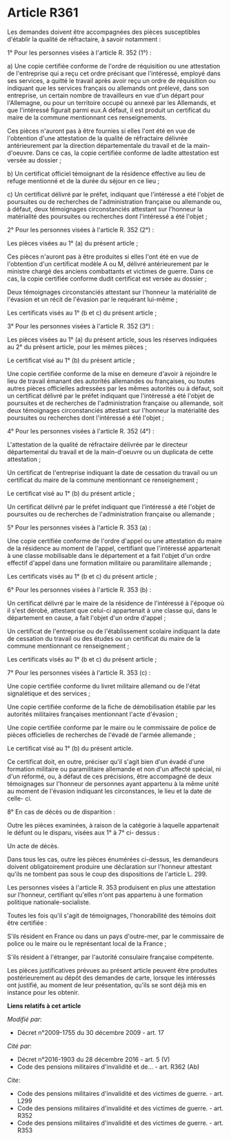 # Article R361

Les demandes doivent être accompagnées des pièces susceptibles d'établir la qualité de réfractaire, à savoir notamment : 

1° Pour les personnes visées à l'article R. 352 (1°) : 

a) Une copie certifiée conforme de l'ordre de réquisition ou une attestation de l'entreprise qui a reçu cet ordre précisant
que l'intéressé, employé dans ses services, a quitté le travail après avoir reçu un ordre de réquisition ou indiquant que les
services français ou allemands ont prélevé, dans son entreprise, un certain nombre de travailleurs en vue d'un départ pour
l'Allemagne, ou pour un territoire occupé ou annexé par les Allemands, et que l'intéressé figurait parmi eux.A défaut, il est
produit un certificat du maire de la commune mentionnant ces renseignements. 

Ces pièces n'auront pas à être fournies si elles l'ont été en vue de l'obtention d'une attestation de la qualité de
réfractaire délivrée antérieurement par la direction départementale du travail et de la main-d'oeuvre. Dans ce cas, la copie
certifiée conforme de ladite attestation est versée au dossier ; 

b) Un certificat officiel témoignant de la résidence effective au lieu de refuge mentionné et de la durée du séjour en ce
lieu ; 

c) Un certificat délivré par le préfet, indiquant que l'intéressé a été l'objet de poursuites ou de recherches de
l'administration française ou allemande ou, à défaut, deux témoignages circonstanciés attestant sur l'honneur la matérialité
des poursuites ou recherches dont l'intéressé a été l'objet ; 

2° Pour les personnes visées à l'article R. 352 (2°) : 

Les pièces visées au 1° (a) du présent article ; 

Ces pièces n'auront pas à être produites si elles l'ont été en vue de l'obtention d'un certificat modèle A ou M, délivré
antérieurement par le       ministre chargé des anciens combattants et victimes de guerre. Dans ce cas, la copie certifiée
conforme dudit certificat est versée au dossier ; 

Deux témoignages circonstanciés attestant sur l'honneur la matérialité de l'évasion et un récit de l'évasion par le requérant
lui-même ; 

Les certificats visés au 1° (b et c) du présent article ; 

3° Pour les personnes visées à l'article R. 352 (3°) : 

Les pièces visées au 1° (a) du présent article, sous les réserves indiquées au 2° du présent article, pour les mêmes
pièces ; 

Le certificat visé au 1° (b) du présent article ; 

Une copie certifiée conforme de la mise en demeure d'avoir à rejoindre le lieu de travail émanant des autorités allemandes ou
françaises, ou toutes autres pièces officielles adressées par les mêmes autorités ou à défaut, soit un certificat délivré par
le préfet indiquant que l'intéressé a été l'objet de poursuites et de recherches de l'administration française ou allemande,
soit deux témoignages circonstanciés attestant sur l'honneur la matérialité des poursuites ou recherches dont l'intéressé a
été l'objet ; 

4° Pour les personnes visées à l'article R. 352 (4°) : 

L'attestation de la qualité de réfractaire délivrée par le directeur départemental du travail et de la main-d'oeuvre ou un
duplicata de cette attestation ; 

Un certificat de l'entreprise indiquant la date de cessation du travail ou un certificat du maire de la commune mentionnant
ce renseignement ; 

Le certificat visé au 1° (b) du présent article ; 

Un certificat délivré par le préfet indiquant que l'intéressé a été l'objet de poursuites ou de recherches de
l'administration française ou allemande ; 

5° Pour les personnes visées à l'article R. 353 (a) : 

Une copie certifiée conforme de l'ordre d'appel ou une attestation du maire de la résidence au moment de l'appel, certifiant
que l'intéressé appartenait à une classe mobilisable dans le département et a fait l'objet d'un ordre effectif d'appel dans
une formation militaire ou paramilitaire allemande ; 

Les certificats visés au 1° (b et c) du présent article ; 

6° Pour les personnes visées à l'article R. 353 (b) : 

Un certificat délivré par le maire de la résidence de l'intéressé à l'époque où il s'est dérobé, attestant que celui-ci
appartenait à une classe qui, dans le département en cause, a fait l'objet d'un ordre d'appel ; 

Un certificat de l'entreprise ou de l'établissement scolaire indiquant la date de cessation du travail ou des études ou un
certificat du maire de la commune mentionnant ce renseignement ; 

Les certificats visés au 1° (b et c) du présent article ; 

7° Pour les personnes visées à l'article R. 353 (c) : 

Une copie certifiée conforme du livret militaire allemand ou de l'état signalétique et des services ; 

Une copie certifiée conforme de la fiche de démobilisation établie par les autorités militaires françaises mentionnant l'acte
d'évasion ; 

Une copie certifiée conforme par le maire ou le commissaire de police de pièces officielles de recherches de l'évadé de
l'armée allemande ; 

Le certificat visé au 1° (b) du présent article. 

Ce certificat doit, en outre, préciser qu'il s'agit bien d'un évadé d'une formation militaire ou paramilitaire allemande et
non d'un affecté spécial, ni d'un réformé, ou, à défaut de ces précisions, être accompagné de deux témoignages sur l'honneur
de personnes ayant appartenu à la même unité au moment de l'évasion indiquant les circonstances, le lieu et la date de celle-
ci. 

8° En cas de décès ou de disparition : 

Outre les pièces examinées, à raison de la catégorie à laquelle appartenait le défunt ou le disparu, visées aux 1° à 7° ci-
dessus : 

Un acte de décès. 

Dans tous les cas, outre les pièces énumérées ci-dessus, les demandeurs doivent obligatoirement produire une déclaration sur
l'honneur attestant qu'ils ne tombent pas sous le coup des dispositions de l'article L. 299. 

Les personnes visées à l'article R. 353 produisent en plus une attestation sur l'honneur, certifiant qu'elles n'ont pas
appartenu à une formation politique nationale-socialiste. 

Toutes les fois qu'il s'agit de témoignages, l'honorabilité des témoins doit être certifiée : 

S'ils résident en France ou dans un pays d'outre-mer, par le commissaire de police ou le maire ou le représentant local de la
France ; 

S'ils résident à l'étranger, par l'autorité consulaire française compétente. 

Les pièces justificatives prévues au présent article peuvent être produites postérieurement au dépôt des demandes de carte,
lorsque les intéressés ont justifié, au moment de leur présentation, qu'ils se sont déjà mis en instance pour les obtenir.

**Liens relatifs à cet article**

_Modifié par_:

  - Décret n°2009-1755 du 30 décembre 2009 - art. 17

_Cité par_:

  - Décret n°2016-1903 du 28 décembre 2016 - art. 5 (V)
  - Code des pensions militaires d'invalidité et de... - art. R362 (Ab)

_Cite_:

  - Code des pensions militaires d'invalidité et des victimes de guerre. - art. L299
  - Code des pensions militaires d'invalidité et des victimes de guerre. - art. R352
  - Code des pensions militaires d'invalidité et des victimes de guerre. - art. R353
